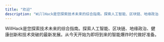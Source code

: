 ```yaml
---
title: "欢迎"
description: "WillHack是您探索技术未来的综合指南。探索人工智能、区块链、地缘政治、健康创新和技术突破的最新发展。从今天开始为即将到来的智能爆炸时代做好准备。"
---
```

WillHack是您探索技术未来的综合指南。探索人工智能、区块链、地缘政治、健康创新和技术突破的最新发展。从今天开始为即将到来的智能爆炸时代做好准备。
